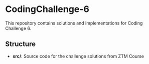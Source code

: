 # CodingChallenge-6

This repository contains solutions and implementations for Coding Challenge 6.

## Structure

- **src/**: Source code for the challenge solutions from ZTM Course
